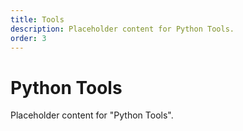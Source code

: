 ```yaml
---
title: Tools
description: Placeholder content for Python Tools.
order: 3
---
```


# Python Tools

Placeholder content for "Python Tools".
